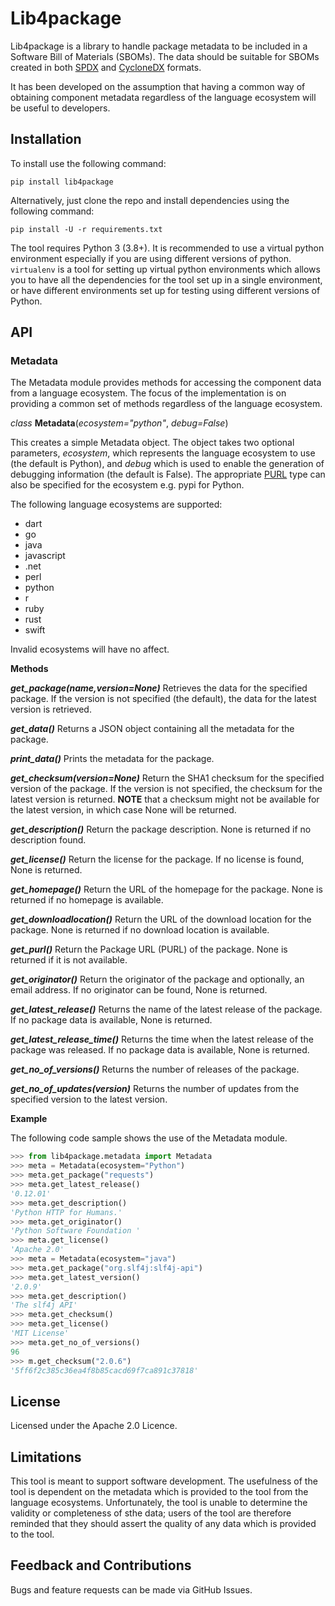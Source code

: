 # Lib4package

Lib4package is a library to handle package metadata to be included in a Software Bill of Materials (SBOMs). The data should be suitable for SBOMs created in both
[SPDX](https://www.spdx.org) and [CycloneDX](https://www.cyclonedx.org) formats.

It has been developed on the assumption that having a common way of obtaining component metadata regardless of the language ecosystem will be useful to developers.

## Installation

To install use the following command:

`pip install lib4package`

Alternatively, just clone the repo and install dependencies using the following command:

`pip install -U -r requirements.txt`

The tool requires Python 3 (3.8+). It is recommended to use a virtual python environment especially
if you are using different versions of python. `virtualenv` is a tool for setting up virtual python environments which
allows you to have all the dependencies for the tool set up in a single environment, or have different environments set
up for testing using different versions of Python.

## API

### Metadata

The Metadata module provides methods for accessing the component data from a language ecosystem.
The focus of the implementation is on providing a common set of methods regardless of the language ecosystem.

_class_ **Metadata**(_ecosystem="python"_, _debug=False_)

This creates a simple Metadata object. The object takes two optional parameters, _ecosystem_,
which represents the language ecosystem to use (the default is Python), and _debug_ which is used to enable
the generation of debugging information (the default is False). The appropriate [PURL](https://github.com/package-url/purl-spec)
type can also be specified for the ecosystem e.g. pypi for Python.

The following language ecosystems are supported:

- dart
- go
- java
- javascript
- .net
- perl
- python
- r
- ruby
- rust
- swift

Invalid ecosystems will have no affect.

**Methods**

_**get_package(name,_version=None_)**_
Retrieves the data for the specified package. If the version is not specified (the default), the data for the latest version is
retrieved.

**_get_data()_**
Returns a JSON object containing all the metadata for the package.

**_print_data()_**
Prints the metadata for the package.

**_get_checksum(_version=None_)_**
Return the SHA1 checksum for the specified version of the package. If the version is not specified, the checksum for the latest version is returned. **NOTE** that a checksum might not be available for the latest version, in which case None will be returned.

**_get_description()_**
Return the package description. None is returned if no description found.

**_get_license()_**
Return the license for the package. If no license is found, None is returned.

**_get_homepage()_**
Return the URL of the homepage for the package. None is returned if no homepage is available.

**_get_downloadlocation()_**
Return the URL of the download location for the package. None is returned if no download location is available.

**_get_purl()_**
Return the Package URL (PURL) of the package. None is returned if it is not available.

**_get_originator()_**
Return the originator of the package and optionally, an email address. If no originator can be found, None is returned.

**_get_latest_release()_**
Returns the name of the latest release of the package. If no package data is available, None is returned.

**_get_latest_release_time()_**
Returns the time when the latest release of the package was released. If no package data is available, None is returned.

**_get_no_of_versions()_**
Returns the number of releases of the package.

**_get_no_of_updates(version)_**
Returns the number of updates from the specified version to the latest version.

**Example**

The following code sample shows the use of the Metadata module.

```python
>>> from lib4package.metadata import Metadata
>>> meta = Metadata(ecosystem="Python")
>>> meta.get_package("requests")
>>> meta.get_latest_release()
'0.12.01'
>>> meta.get_description()
'Python HTTP for Humans.'
>>> meta.get_originator()
'Python Software Foundation '
>>> meta.get_license()
'Apache 2.0'                                                                                                                                                             
>>> meta = Metadata(ecosystem="java")
>>> meta.get_package("org.slf4j:slf4j-api")
>>> meta.get_latest_version()
'2.0.9'
>>> meta.get_description()
'The slf4j API'
>>> meta.get_checksum()
>>> meta.get_license()
'MIT License'
>>> meta.get_no_of_versions()
96
>>> m.get_checksum("2.0.6")
'5ff6f2c385c36ea4f8b85cacd69f7ca891c37818'
```

## License

Licensed under the Apache 2.0 Licence.

## Limitations

This tool is meant to support software development. The usefulness of the tool is dependent on the metadata
which is provided to the tool from the language ecosystems. Unfortunately, the tool is unable to determine the validity or
completeness of sthe data; users of the tool are therefore reminded that they should assert the quality of any data which is provided to the tool.

## Feedback and Contributions

Bugs and feature requests can be made via GitHub Issues.
